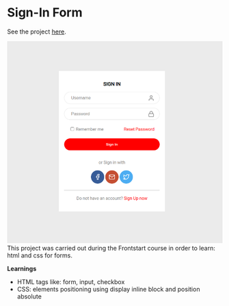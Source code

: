 # Sign-In Form

See the project [here](https://yasmin-gab.github.io/signin-form/).

![Project Preview](https://github.com/yasmin-gab/signin-form/blob/master/assets/project-preview.png?raw=true)
This project was carried out during the Frontstart course in order to learn: html and css for forms.

**Learnings**
- HTML tags like: form, input, checkbox
- CSS: elements positioning using display inline block and position absolute
